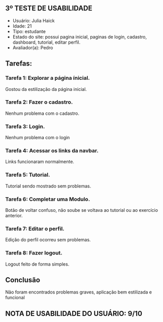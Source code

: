 ## 3º TESTE DE USABILIDADE

- Usuário: Julia Haick
- Idade: 21
- Tipo: estudante
- Estado do site: possui pagina inicial, paginas de login, cadastro, dashboard, tutorial, editar perfil.
- Avaliador(a): Pedro

## Tarefas:

### Tarefa 1: Explorar a página ínicial.

Gostou da estilização da página inicial.

### Tarefa 2: Fazer o cadastro.

Nenhum problema com o cadastro.

### Tarefa 3: Login.

Nenhum problema com o login

### Tarefa 4: Acessar os links da navbar.

Links funcionaram normalmente.

### Tarefa 5: Tutorial.

Tutorial sendo mostrado sem problemas.

### Tarefa 6: Completar uma Modulo.

Botão de voltar confuso, não soube se voltava ao tutorial ou ao exercício anterior.

### Tarefa 7: Editar o perfil.

Edição do perfil ocorreu sem problemas.

### Tarefa 8: Fazer logout.

Logout feito de forma simples.

## Conclusão

Não foram encontrados problemas graves, aplicação bem estilizada e funcional

## NOTA DE USABILIDADE DO USUÁRIO: 9/10
